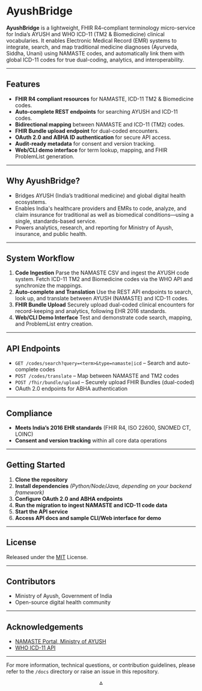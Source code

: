 # AyushBridge

**AyushBridge** is a lightweight, FHIR R4–compliant terminology micro-service for India’s AYUSH and WHO ICD-11 (TM2 \& Biomedicine) clinical vocabularies. It enables Electronic Medical Record (EMR) systems to integrate, search, and map traditional medicine diagnoses (Ayurveda, Siddha, Unani) using NAMASTE codes, and automatically link them with global ICD-11 codes for true dual-coding, analytics, and interoperability.

***

## Features

- **FHIR R4 compliant resources** for NAMASTE, ICD-11 TM2 \& Biomedicine codes.
- **Auto-complete REST endpoints** for searching AYUSH and ICD-11 codes.
- **Bidirectional mapping** between NAMASTE and ICD-11 (TM2) codes.
- **FHIR Bundle upload endpoint** for dual-coded encounters.
- **OAuth 2.0 and ABHA ID authentication** for secure API access.
- **Audit-ready metadata** for consent and version tracking.
- **Web/CLI demo interface** for term lookup, mapping, and FHIR ProblemList generation.

***

## Why AyushBridge?

- Bridges AYUSH (India’s traditional medicine) and global digital health ecosystems.
- Enables India's healthcare providers and EMRs to code, analyze, and claim insurance for traditional as well as biomedical conditions—using a single, standards-based service.
- Powers analytics, research, and reporting for Ministry of Ayush, insurance, and public health.

***

## System Workflow

1. **Code Ingestion**
Parse the NAMASTE CSV and ingest the AYUSH code system. Fetch ICD-11 TM2 and Biomedicine codes via the WHO API and synchronize the mappings.
2. **Auto-complete and Translation**
Use the REST API endpoints to search, look up, and translate between AYUSH (NAMASTE) and ICD-11 codes.
3. **FHIR Bundle Upload**
Securely upload dual-coded clinical encounters for record-keeping and analytics, following EHR 2016 standards.
4. **Web/CLI Demo Interface**
Test and demonstrate code search, mapping, and ProblemList entry creation.

***

## API Endpoints

- `GET /codes/search?query=<term>&type=namaste|icd` – Search and auto-complete codes
- `POST /codes/translate` – Map between NAMASTE and TM2 codes
- `POST /fhir/bundle/upload` – Securely upload FHIR Bundles (dual-coded)
- OAuth 2.0 endpoints for ABHA authentication

***

## Compliance

- **Meets India’s 2016 EHR standards** (FHIR R4, ISO 22600, SNOMED CT, LOINC)
- **Consent and version tracking** within all core data operations

***

## Getting Started

1. **Clone the repository**
2. **Install dependencies**
*(Python/Node/Java, depending on your backend framework)*
3. **Configure OAuth 2.0 and ABHA endpoints**
4. **Run the migration to ingest NAMASTE and ICD-11 code data**
5. **Start the API service**
6. **Access API docs and sample CLI/Web interface for demo**

***

## License

Released under the [MIT](https://opensource.org/license/mit) License.

***

## Contributors

- Ministry of Ayush, Government of India
- Open-source digital health community

***

## Acknowledgements

- [NAMASTE Portal, Ministry of AYUSH](https://namaste.ayush.gov.in)
- [WHO ICD-11 API](https://icd.who.int/icdapi)

***

For more information, technical questions, or contribution guidelines, please refer to the `/docs` directory or raise an issue in this repository.

<div style="text-align: center">⁂</div>




